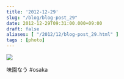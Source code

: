 ```yaml
---
title: '2012-12-29'
slug: "/blog/blog-post_29"
date: 2012-12-29T09:31:00.000+09:00
draft: false
aliases: [ "/2012/12/blog-post_29.html" ]
tags : [photo]
---
```


  
![](http://68.media.tumblr.com/46bb988133da8d3fe2180c9ffaab1906/tumblr_mfsabz6IyY1rwrdpxo1_1280.jpg)  

  
  

味園なう #osaka